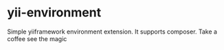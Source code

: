 yii-environment
===============

Simple yiiframework environment extension. It supports composer. Take a coffee see the magic
